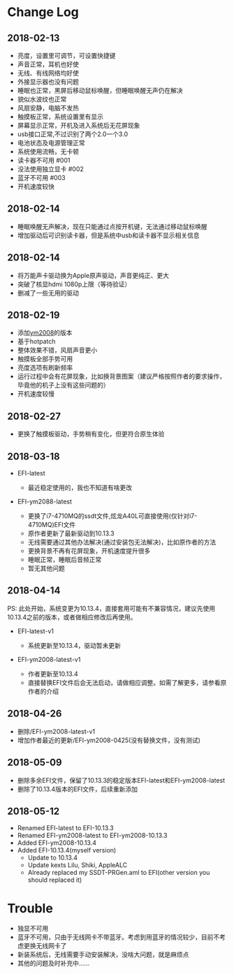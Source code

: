 # Change Log


## 2018-02-13

- 亮度，设置里可调节，可设置快捷键
- 声音正常，耳机也好使
- 无线、有线网络均好使
- 外接显示器也没有问题
- 睡眠也正常，黑屏后移动鼠标唤醒，但睡眠唤醒无声仍在解决
- 貌似水波纹也正常
- 风扇安静，电脑不发热
- 触摸板正常，系统设置里有显示
- 屏幕显示正常，开机及进入系统后无花屏现象
- usb接口正常,不过识别了两个2.0一个3.0
- 电池状态及电源管理正常
- 系统使用流畅，无卡顿
- 读卡器不可用 #001
- 没法使用独立显卡 #002
- 蓝牙不可用 #003
- 开机速度较快



## 2018-02-14

- 睡眠唤醒无声解决，现在只能通过点按开机键，无法通过移动鼠标唤醒
- 增加驱动后可识别读卡器，但是系统中usb和读卡器不显示相关信息



## 2018-02-14

- 将万能声卡驱动换为Apple原声驱动，声音更纯正、更大
- 突破了核显hdmi 1080p上限（等待验证）
- 删减了一些无用的驱动



## 2018-02-19 

- 添加[ym2008](https://github.com/ym2008)的版本
- 基于hotpatch
- 整体效果不错，风扇声音更小
- 触摸板全部手势可用
- 亮度选项有刷新频率
- 运行过程中会有花屏现象，比如换背景图案（建议严格按照作者的要求操作，毕竟他的机子上没有这些问题的）
- 开机速度较慢



## 2018-02-27

- 更换了触摸板驱动，手势稍有变化，但更符合原生体验



## 2018-03-18

- EFI-latest 
    - 最近稳定使用的，我也不知道有啥更改

- EFI-ym2088-latest 
    - 更换了i7-4710MQ的ssdt文件,炫龙A40L可直接使用(仅针对i7-4710MQ)EFI文件
    - 原作者更新了最新驱动到10.13.3
    - 无线需要通过其他办法解决(通过安装包无法解决)，比如原作者的方法
    - 更换背景不再有花屏现象，开机速度提升很多
    - 睡眠正常，睡眠后音频正常
    - 暂无其他问题



## 2018-04-14

PS: 此处开始，系统变更为10.13.4，直接套用可能有不兼容情况，建议先使用10.13.4之前的版本，或者做相应修改后再使用。

- EFI-latest-v1
    - 系统更新至10.13.4，驱动暂未更新

- EFI-ym2008-latest-v1
    - 作者更新至10.13.4
    - 直接替换EFI文件后会无法启动，请做相应调整。如需了解更多，请参看原作者的介绍


## 2018-04-26 

- 删除/EFI-ym2008-latest-v1
- 增加作者最近的更新/EFI-ym2008-0425(没有替换文件，没有测试)


## 2018-05-09

- 删除多余EFI文件，保留了10.13.3的稳定版本EFI-latest和EFI-ym2008-latest
- 删除了10.13.4版本的EFI文件，后续重新添加


## 2018-05-12

- Renamed EFI-latest to EFI-10.13.3
- Renamed EFI-ym2008-latest to EFI-ym2008-10.13.3
- Added EFI-ym2008-10.13.4
- Added EFI-10.13.4(myself version)
    - Update to 10.13.4
    - Update kexts Lilu, Shiki, AppleALC
    - Already replaced my SSDT-PRGen.aml to EFI(other version you should replaced it)


# Trouble
- 独显不可用
- 蓝牙不可用，只由于无线网卡不带蓝牙。考虑到用蓝牙的情况较少，目前不考虑更换无线网卡了
- 新装系统后，无线需要手动安装解决，没啥大问题，就是麻烦点
- 其他的问题及时补充中......

